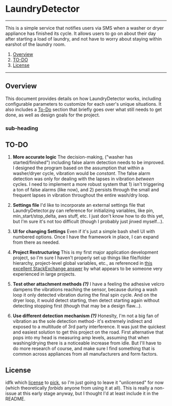 # LaundryDetector
---

This is a simple service that notifies users via SMS when a washer or dryer appliance has finished its cycle. It allows users to go on about their day
after starting a load of laundry, and not have to worry about staying within earshot of the laundry room.

1. [Overview](#overview)
2. [TO-DO](#todo)
3. [License](#license)

---

## <a id="overview"></a>Overview

This document provides details on how LaundryDetector works, including configurable parameters to customize for each user's unique situations.
It also includes a [To-Do](#ToDo) section that briefly goes over what still needs to get done, as well as design goals for the project.

### sub-heading


## TO-DO

1. **More accurate logic**
The decision-making, ("washer has started/finished") including false alarm detection needs to be improved. I designed the program based on the assumption
that within a washer/dryer cycle, vibration would be *constant*. The false alarm detection was only for dealing with the lapses in vibration *between* cycles.
I need to implement a more robust system that 1) isn't triggering a ton of false alarms (like now), and 2) persists through the small and frequent lapses
in vibration throughout the entire wash/dry loop.

2. **Settings file**
I'd like to incorporate an external settings file that LaundryDetector.py can reference for initializing variables, like pin, min_start/stop_delta, aws stuff, etc.
I just don't know how to do this yet, but I'm sure it's not too difficult (though I probably just jinxed myself...).

3. **UI for changing Settings**
Even if it's just a simple bash shell UI with numbered options. Once I have the framework in place, I can expand from there as needed.

4. **Project Restructuring**
This is my first major application development project, so I'm sure I haven't properly set up things like file/folder hierarchy, project-level
global variables, etc., as referenced in [this excellent StackExchange answer](https://stackoverflow.com/a/43794480/4166505) by what appears to be someone very experienced in large projects.

5. **Test other attachment methods *(?)***
I have a feeling the adhesive velcro dampens the vibrations reaching the sensor, because during a wash loop it only detected vibration during the final
spin cycle. And on the dryer loop, it would detect starting, then detect starting again without detecting stopping first (though that may be a design flaw...).

6. **Use different detection mechanism *(?)***
Honeslty, I'm not a big fan of vibration as the sole detection method- it's extremely indirect and exposed to a multitude of 3rd party interference. It was just the quickest
and easiest solution to get this project on the road. First alternative that pops into my head is measuring amp levels, assuming that when washing/drying there is a noticeable increase from idle.
But I'll have to do more research of course, and make sure I find something that is common across appliances from all manufacturers and form factors.

## License

idfk which [license](https://choosealicense.com/) to [pick](https://www.cio.com/article/2382115/open-source-tools/how-to-choose-the-best-license-for-your-open-source-software-project.html), so I'm just going to leave it "unlicensed" for now (which theoretically *forbids* anyone from using it at all).
This is really a non-issue at this early stage anyway, but I thought I'd at least include it in the README.
